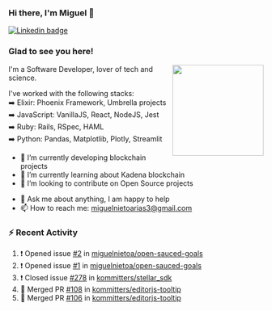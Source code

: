 ### Hi there, I'm Miguel 👋

<a href="https://linkedin.com/in/miguelnietoa/" target="_blank" rel="noopener noreferrer">
  <img src="https://img.shields.io/badge/-LinkedIn-0e76a8?style=flat-square&logo=Linkedin&logoColor=white" alt="Linkedin badge">
</a>
<!-- [![Website Badge](https://img.shields.io/badge/Website-3b5998?style=flat-square&logo=google-chrome&logoColor=white)](#notavailablenow#) 

<img src="https://i.imgur.com/tbrLrt5.gif" width=400 alt="Coding GIF" align="right"/>
-->


### Glad to see you here!
<a href="https://github.com/miguelnietoa"><img src="https://github-readme-stats-git-masterrstaa-rickstaa.vercel.app/api?username=miguelnietoa&show_icons=true&hide_border=true&count_private=true&include_all_commits=true&theme=tokyonight" height="180em" align="right"/></a>
I'm a Software Developer, lover of tech and science. 

I've worked with the following stacks:\
➡️ Elixir: Phoenix Framework, Umbrella projects\
➡️ JavaScript: VanillaJS, React, NodeJS, Jest\
➡️ Ruby: Rails, RSpec, HAML\
➡️ Python: Pandas, Matplotlib, Plotly, Streamlit

- 🔭 I’m currently developing blockchain projects
- 🌱 I’m currently learning about Kadena blockchain
- 👯 I’m looking to contribute on Open Source projects
<!-- 
- 😄 I just finished a Machine Learning course! 
- 🤔 I’m looking for help with ...
-->
- 💬 Ask me about anything, I am happy to help
- 📫 How to reach me: miguelnietoarias3@gmail.com


### ⚡ Recent Activity

<!--START_SECTION:activity-->
1. ❗️ Opened issue [#2](https://github.com/miguelnietoa/open-sauced-goals/issues/2) in [miguelnietoa/open-sauced-goals](https://github.com/miguelnietoa/open-sauced-goals)
2. ❗️ Opened issue [#1](https://github.com/miguelnietoa/open-sauced-goals/issues/1) in [miguelnietoa/open-sauced-goals](https://github.com/miguelnietoa/open-sauced-goals)
3. ❗️ Closed issue [#278](https://github.com/kommitters/stellar_sdk/issues/278) in [kommitters/stellar_sdk](https://github.com/kommitters/stellar_sdk)
4. 🎉 Merged PR [#108](https://github.com/kommitters/editorjs-tooltip/pull/108) in [kommitters/editorjs-tooltip](https://github.com/kommitters/editorjs-tooltip)
5. 🎉 Merged PR [#106](https://github.com/kommitters/editorjs-tooltip/pull/106) in [kommitters/editorjs-tooltip](https://github.com/kommitters/editorjs-tooltip)
<!--END_SECTION:activity-->
